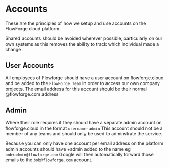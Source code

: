 # Accounts

These are the principles of how we setup and use accounts on the FlowForge.cloud platform.

Shared accounts should be avoided wherever possible, particularly on our own systems as this removes the ability to track which individual made a change.

## User Accounts

All employees of Flowforge should have a user account on flowforge.cloud and be added to the `FlowForge Team` in order to access our own company projects.
The email address for this account should be their normal @flowforge.com address

## Admin

Where their role requires it they should have a separate admin account on flowforge.cloud in the format `username-admin` This account should not be a member of any teams and should only be used to adminstrate the service.

Because you can only have one account per email address on the platform admin accounts should have +admin added to the name eg `bob+admin@flowforge.com` Google will then automatically forward those emails to the `bob@flowforge.com` account.

